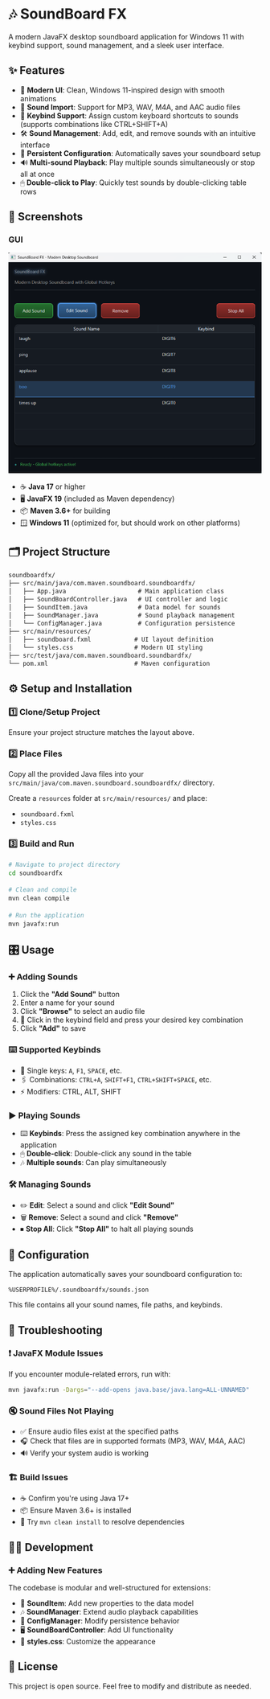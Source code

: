 # 🎶 SoundBoard FX

A modern JavaFX desktop soundboard application for Windows 11 with keybind support, sound management, and a sleek user interface.

## ✨ Features

- 🎨 **Modern UI**: Clean, Windows 11-inspired design with smooth animations
- 📂 **Sound Import**: Support for MP3, WAV, M4A, and AAC audio files
- 🎹 **Keybind Support**: Assign custom keyboard shortcuts to sounds (supports combinations like CTRL+SHIFT+A)
- 🛠 **Sound Management**: Add, edit, and remove sounds with an intuitive interface
- 💾 **Persistent Configuration**: Automatically saves your soundboard setup
- 🔊 **Multi-sound Playback**: Play multiple sounds simultaneously or stop all at once
- 🖱 **Double-click to Play**: Quickly test sounds by double-clicking table rows

## 📸 Screenshots

### GUI
![SoundBoard FX Main UI](docs/soundboardfx_demo.png)

- ☕ **Java 17** or higher
- 🖥 **JavaFX 19** (included as Maven dependency)
- 📦 **Maven 3.6+** for building
- 🪟 **Windows 11** (optimized for, but should work on other platforms)

## 🗂 Project Structure

```
soundboardfx/
├── src/main/java/com.maven.soundboard.soundboardfx/
│   ├── App.java                    # Main application class
│   ├── SoundBoardController.java   # UI controller and logic
│   ├── SoundItem.java              # Data model for sounds
│   ├── SoundManager.java           # Sound playback management
│   └── ConfigManager.java          # Configuration persistence
├── src/main/resources/
│   ├── soundboard.fxml            # UI layout definition
│   └── styles.css                 # Modern UI styling
├── src/test/java/com.maven.soundboard.soundbardfx/
└── pom.xml                        # Maven configuration
```

## ⚙️ Setup and Installation

### 1️⃣ Clone/Setup Project
Ensure your project structure matches the layout above.

### 2️⃣ Place Files
Copy all the provided Java files into your `src/main/java/com.maven.soundboard.soundboardfx/` directory.

Create a `resources` folder at `src/main/resources/` and place:
- `soundboard.fxml`
- `styles.css`

### 3️⃣ Build and Run
```bash
# Navigate to project directory
cd soundboardfx

# Clean and compile
mvn clean compile

# Run the application
mvn javafx:run
```

## 🎛 Usage

### ➕ Adding Sounds
1. Click the **"Add Sound"** button
2. Enter a name for your sound
3. Click **"Browse"** to select an audio file
4. 🎹 Click in the keybind field and press your desired key combination
5. Click **"Add"** to save

### ⌨️ Supported Keybinds
- 🔑 Single keys: `A`, `F1`, `SPACE`, etc.
- 🖇 Combinations: `CTRL+A`, `SHIFT+F1`, `CTRL+SHIFT+SPACE`, etc.
- ⚡ Modifiers: CTRL, ALT, SHIFT

### ▶️ Playing Sounds
- ⌨️ **Keybinds**: Press the assigned key combination anywhere in the application
- 🖱 **Double-click**: Double-click any sound in the table
- 🎶 **Multiple sounds**: Can play simultaneously

### 🛠 Managing Sounds
- ✏️ **Edit**: Select a sound and click **"Edit Sound"**
- 🗑 **Remove**: Select a sound and click **"Remove"**
- ⏹ **Stop All**: Click **"Stop All"** to halt all playing sounds

## 💾 Configuration

The application automatically saves your soundboard configuration to:
```
%USERPROFILE%/.soundboardfx/sounds.json
```

This file contains all your sound names, file paths, and keybinds.

## 🐛 Troubleshooting

### ❗ JavaFX Module Issues
If you encounter module-related errors, run with:
```bash
mvn javafx:run -Dargs="--add-opens java.base/java.lang=ALL-UNNAMED"
```

### 🔇 Sound Files Not Playing
- ✅ Ensure audio files exist at the specified paths
- 🎧 Check that files are in supported formats (MP3, WAV, M4A, AAC)
- 🔊 Verify your system audio is working

### 🏗 Build Issues
- ☕ Confirm you're using Java 17+
- 📦 Ensure Maven 3.6+ is installed
- 🔄 Try `mvn clean install` to resolve dependencies

## 👨‍💻 Development

### ➕ Adding New Features
The codebase is modular and well-structured for extensions:

- 🎵 **SoundItem**: Add new properties to the data model
- 🎶 **SoundManager**: Extend audio playback capabilities
- 💾 **ConfigManager**: Modify persistence behavior
- 🖥 **SoundBoardController**: Add UI functionality
- 🎨 **styles.css**: Customize the appearance

## 📜 License

This project is open source. Feel free to modify and distribute as needed.
